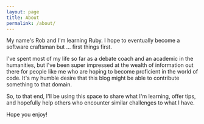 ```yaml
---
layout: page
title: About
permalink: /about/
---
```


My name's Rob and I'm learning Ruby. I hope to eventually become a software craftsman but ... first things first.

I've spent most of my life so far as a debate coach and an academic in the humanities, but I've been super impressed at the wealth of information out there for people like me who are hoping to become proficient in the world of code. It's my humble desire that this blog might be able to contribute something to that domain.

So, to that end, I'll be using this space to share what I'm learning, offer tips, and hopefully help others who encounter similar challenges to what I have.

Hope you enjoy!
